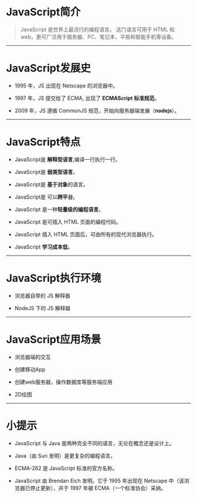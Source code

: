 # JavaScript简介
> JavaScript 是世界上最流行的编程语言。 这门语言可用于 HTML 和 web，更可广泛用于服务器、PC、笔记本，平板和智能手机等设备。
---
# JavaScript发展史
-  1995 年，JS 出现在 Netscape 的浏览器中。
  
-  1997 年，JS 提交给了 ECMA, 出现了 **ECMAScript 标准规范**。
  
-  2009 年，JS 遵循 CommonJS 规范，开始向服务器端发展（**nodejs**）。
   
---
# JavaScript特点
- JavaScript是 **解释型语言**,编译一行执行一行。
  
- JavaScript是 **弱类型语言**。

- JavaScript是 **基于对象**的语言。
 
- JavaScript是 可以**跨平台**。
  
- JavaScript 是一种**轻量级的编程语言**。
  
- JavaScript 是可插入 HTML 页面的编程代码。
  
- JavaScript 插入 HTML 页面后，可由所有的现代浏览器执行。

- JavaScript **学习成本低**。
  
---

# JavaScript执行环境
- 浏览器自带的 JS 解释器
  
- NodeJS 下的 JS 解释器

---

# JavaScript应用场景
- 浏览器端的交互
  
- 创建移动App
  
- 创建web服务器，操作数据库等服务端应用
  
- 2D绘图

---

# 小提示
- JavaScript 与 Java 是两种完全不同的语言，无论在概念还是设计上。

- Java（由 Sun 发明）是更复杂的编程语言。

- ECMA-262 是 JavaScript 标准的官方名称。

- JavaScript 由 Brendan Eich 发明。它于 1995 年出现在 Netscape 中（该浏览器已停止更新），并于 1997 年被 ECMA（一个标准协会）采纳。
